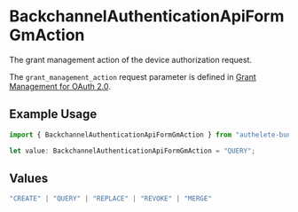 # BackchannelAuthenticationApiFormGmAction

The grant management action of the device authorization request.

The `grant_management_action` request parameter is defined in
[Grant Management for OAuth 2.0](https://openid.net/specs/fapi-grant-management.html).


## Example Usage

```typescript
import { BackchannelAuthenticationApiFormGmAction } from "authelete-bundled/models/operations";

let value: BackchannelAuthenticationApiFormGmAction = "QUERY";
```

## Values

```typescript
"CREATE" | "QUERY" | "REPLACE" | "REVOKE" | "MERGE"
```